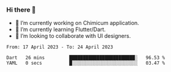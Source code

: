 ### Hi there 👋

<!--
**devcat37/devcat37** is a ✨ _special_ ✨ repository because its `README.md` (this file) appears on your GitHub profile.-->


- 🔭 I’m currently working on Chimicum application.
- 🌱 I’m currently learning Flutter/Dart.
- 👯 I’m looking to collaborate with UI designers.
<!-- - 🤔 I’m looking for help with ... -->

<!--START_SECTION:waka-->

```text
From: 17 April 2023 - To: 24 April 2023

Dart   26 mins         ████████████████████████░   96.53 %
YAML   0 secs          █░░░░░░░░░░░░░░░░░░░░░░░░   03.47 %
```

<!--END_SECTION:waka-->
